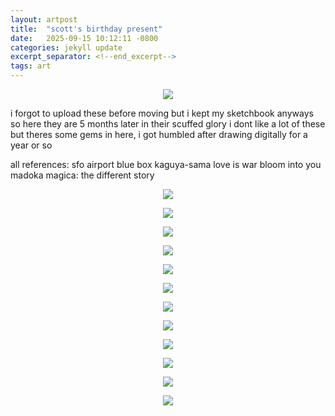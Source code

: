 ```yaml
---
layout: artpost
title:  "scott's birthday present"
date:   2025-09-15 10:12:11 -0800
categories: jekyll update 
excerpt_separator: <!--end_excerpt-->
tags: art
---
```

<p align="center">
    <img src="../../../../../../../assets/images/IMG_6701.jpg">
</p>
<!--end_excerpt-->

i forgot to upload these before moving but i kept my sketchbook anyways so here they are 5 months later in their scuffed glory
i dont like a lot of these but theres some gems in here, i got humbled after drawing digitally for a year or so

all references: 
sfo airport
blue box
kaguya-sama love is war
bloom into you
madoka magica: the different story

<p align="center">
    <img src="../../../../../../../assets/images/IMG_6698.jpg">
</p>

<p align="center">
    <img src="../../../../../../../assets/images/IMG_6699.jpg">
</p>

<p align="center">
    <img src="../../../../../../../assets/images/IMG_6700.png">
</p>

<p align="center">
    <img src="../../../../../../../assets/images/IMG_6702.jpg">
</p>

<p align="center">
    <img src="../../../../../../../assets/images/IMG_6703.jpg">
</p>

<p align="center">
    <img src="../../../../../../../assets/images/IMG_6704.jpg">
</p>

<p align="center">
    <img src="../../../../../../../assets/images/IMG_6705.jpg">
</p>

<p align="center">
    <img src="../../../../../../../assets/images/IMG_6706.jpg">
</p>

<p align="center">
    <img src="../../../../../../../assets/images/IMG_6707.jpg">
</p>

<p align="center">
    <img src="../../../../../../../assets/images/IMG_6708.jpg">
</p>

<p align="center">
    <img src="../../../../../../../assets/images/IMG_6709.jpg">
</p>

<p align="center">
    <img src="../../../../../../../assets/images/IMG_6710.jpg">
</p>